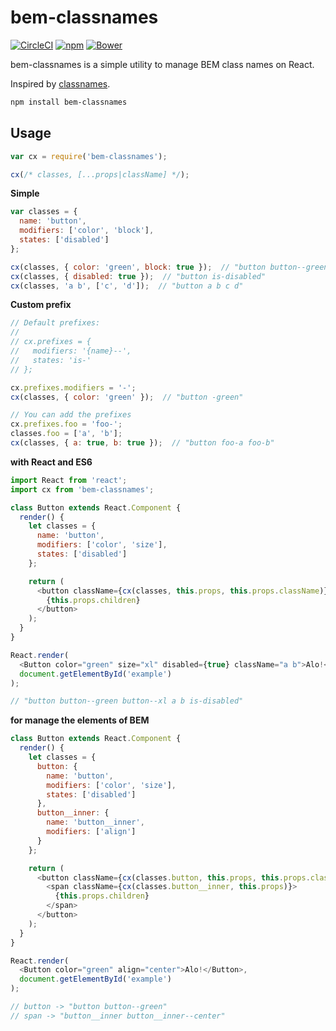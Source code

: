 # bem-classnames

[![CircleCI](https://img.shields.io/circleci/project/pocotan001/bem-classnames.svg)](https://circleci.com/gh/pocotan001/bem-classnames)
[![npm](https://img.shields.io/npm/v/bem-classnames.svg)](https://npmjs.org/package/bem-classnames)
[![Bower](https://img.shields.io/bower/v/bem-classnames.svg)](https://github.com/pocotan001/bem-classnames)


bem-classnames is a simple utility to manage BEM class names on React.

Inspired by [classnames](https://github.com/JedWatson/classnames).

``` sh
npm install bem-classnames
```

## Usage

``` js
var cx = require('bem-classnames');

cx(/* classes, [...props|className] */);
```

**Simple**

``` js
var classes = {
  name: 'button',
  modifiers: ['color', 'block'],
  states: ['disabled']
};

cx(classes, { color: 'green', block: true });  // "button button--green button--block"
cx(classes, { disabled: true });  // "button is-disabled"
cx(classes, 'a b', ['c', 'd']);  // "button a b c d"
```

**Custom prefix**

``` js
// Default prefixes:
//
// cx.prefixes = {
//   modifiers: '{name}--',
//   states: 'is-'
// };

cx.prefixes.modifiers = '-';
cx(classes, { color: 'green' });  // "button -green"

// You can add the prefixes
cx.prefixes.foo = 'foo-';
classes.foo = ['a', 'b'];
cx(classes, { a: true, b: true });  // "button foo-a foo-b"
```

**with React and ES6**

``` js
import React from 'react';
import cx from 'bem-classnames';

class Button extends React.Component {
  render() {
    let classes = {
      name: 'button',
      modifiers: ['color', 'size'],
      states: ['disabled']
    };

    return (
      <button className={cx(classes, this.props, this.props.className)}>
        {this.props.children}
      </button>
    );
  }
}

React.render(
  <Button color="green" size="xl" disabled={true} className="a b">Alo!</Button>,
  document.getElementById('example')
);

// "button button--green button--xl a b is-disabled"
```

**for manage the elements of BEM**

``` js
class Button extends React.Component {
  render() {
    let classes = {
      button: {
        name: 'button',
        modifiers: ['color', 'size'],
        states: ['disabled']
      },
      button__inner: {
        name: 'button__inner',
        modifiers: ['align']
      }
    };

    return (
      <button className={cx(classes.button, this.props, this.props.className)}>
        <span className={cx(classes.button__inner, this.props)}>
          {this.props.children}
        </span>
      </button>
    );
  }
}

React.render(
  <Button color="green" align="center">Alo!</Button>,
  document.getElementById('example')
);

// button -> "button button--green"
// span -> "button__inner button__inner--center"
```
